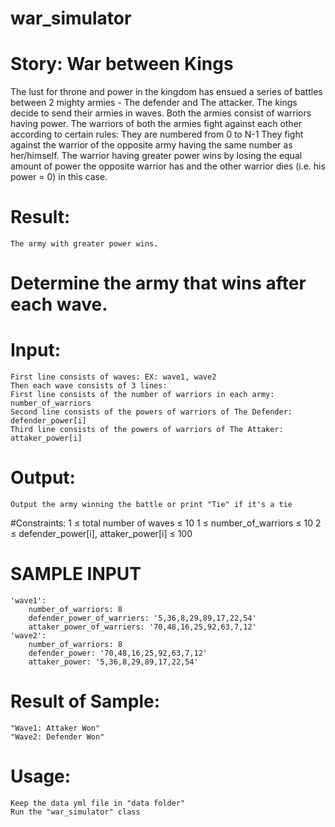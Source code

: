 # war_simulator
# Story: War between Kings

The lust for throne and power in the kingdom has ensued a series of battles between 2 mighty armies - The defender and The attacker. The kings decide to send their armies in waves. Both the armies consist of warriors having power. The warriors of both the armies fight against each other according to certain rules:
They are numbered from 0 to N-1
They fight against the warrior of the opposite army having the same number as her/himself.
The warrior having greater power wins by losing the equal amount of power the opposite warrior has and the other warrior dies (i.e. his power = 0) in this case.


# Result: 
    The army with greater power wins.

# Determine the army that wins after each wave.

# Input:
    First line consists of waves: EX: wave1, wave2
    Then each wave consists of 3 lines:
    First line consists of the number of warriors in each army:  number_of_warriors
    Second line consists of the powers of warriors of The Defender: defender_power[i]
    Third line consists of the powers of warriors of The Attaker: attaker_power[i]

# Output:
    Output the army winning the battle or print "Tie" if it's a tie

#Constraints:
    1 ≤ total number of waves ≤ 10
    1 ≤ number_of_warriors ≤ 10
    2 ≤ defender_power[i], attaker_power[i] ≤ 100
    
    
# SAMPLE INPUT
    'wave1':
        number_of_warriors: 8
        defender_power_of_warriers: '5,36,8,29,89,17,22,54'
        attaker_power_of_warriers: '70,48,16,25,92,63,7,12'
    'wave2':
        number_of_warriors: 8
        defender_power: '70,48,16,25,92,63,7,12'
        attaker_power: '5,36,8,29,89,17,22,54'
    
# Result of Sample: 
    "Wave1: Attaker Won"
    "Wave2: Defender Won"
    
# Usage:
    Keep the data yml file in "data folder"
    Run the "war_simulator" class
